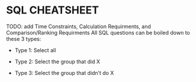 # SQL CHEATSHEET

TODO: add Time Constraints, Calculation Requirments, and Comparison/Ranking Requirments
All SQL questions can be boiled down to these 3 types:

- Type 1: Select all

- Type 2: Select the group that did X

- Type 3: Select the group that didn’t do X
